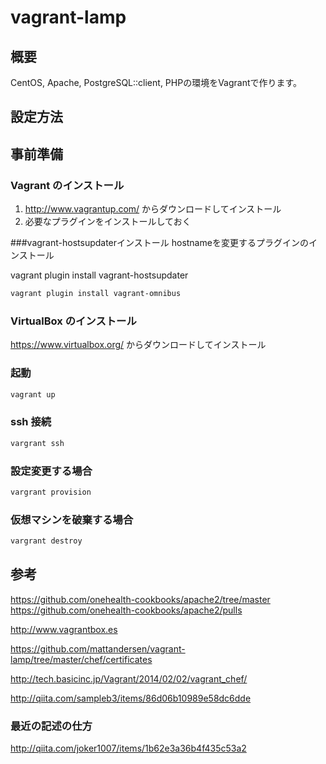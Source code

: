 vagrant-lamp
=============

## 概要

﻿CentOS, Apache, PostgreSQL::client, PHPの環境をVagrantで作ります。

## 設定方法

## 事前準備

### Vagrant のインストール

1. <http://www.vagrantup.com/> からダウンロードしてインストール
2. 必要なプラグインをインストールしておく

###vagrant-hostsupdaterインストール
hostnameを変更するプラグインのインストール

vagrant plugin install vagrant-hostsupdater


```sh
vagrant plugin install vagrant-omnibus
```

### VirtualBox のインストール

<https://www.virtualbox.org/> からダウンロードしてインストール

### 起動

```sh
vagrant up
```

### ssh 接続

```sh
vargrant ssh
```

### 設定変更する場合

```sh
vargrant provision
```

### 仮想マシンを破棄する場合

```sh
vargrant destroy
```

## 参考

https://github.com/onehealth-cookbooks/apache2/tree/master
https://github.com/onehealth-cookbooks/apache2/pulls

http://www.vagrantbox.es

https://github.com/mattandersen/vagrant-lamp/tree/master/chef/certificates

http://tech.basicinc.jp/Vagrant/2014/02/02/vagrant_chef/

http://qiita.com/sampleb3/items/86d06b10989e58dc6dde

### 最近の記述の仕方
http://qiita.com/joker1007/items/1b62e3a36b4f435c53a2
